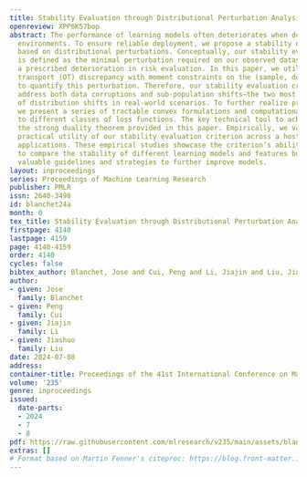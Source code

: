 ```yaml
---
title: Stability Evaluation through Distributional Perturbation Analysis
openreview: XPP6K57bop
abstract: The performance of learning models often deteriorates when deployed in out-of-sample
  environments. To ensure reliable deployment, we propose a stability evaluation criterion
  based on distributional perturbations. Conceptually, our stability evaluation criterion
  is defined as the minimal perturbation required on our observed dataset to induce
  a prescribed deterioration in risk evaluation. In this paper, we utilize the optimal
  transport (OT) discrepancy with moment constraints on the (sample, density) space
  to quantify this perturbation. Therefore, our stability evaluation criterion can
  address both data corruptions and sub-population shifts—the two most common types
  of distribution shifts in real-world scenarios. To further realize practical benefits,
  we present a series of tractable convex formulations and computational methods tailored
  to different classes of loss functions. The key technical tool to achieve this is
  the strong duality theorem provided in this paper. Empirically, we validate the
  practical utility of our stability evaluation criterion across a host of real-world
  applications. These empirical studies showcase the criterion’s ability not only
  to compare the stability of different learning models and features but also to provide
  valuable guidelines and strategies to further improve models.
layout: inproceedings
series: Proceedings of Machine Learning Research
publisher: PMLR
issn: 2640-3498
id: blanchet24a
month: 0
tex_title: Stability Evaluation through Distributional Perturbation Analysis
firstpage: 4140
lastpage: 4159
page: 4140-4159
order: 4140
cycles: false
bibtex_author: Blanchet, Jose and Cui, Peng and Li, Jiajin and Liu, Jiashuo
author:
- given: Jose
  family: Blanchet
- given: Peng
  family: Cui
- given: Jiajin
  family: Li
- given: Jiashuo
  family: Liu
date: 2024-07-08
address:
container-title: Proceedings of the 41st International Conference on Machine Learning
volume: '235'
genre: inproceedings
issued:
  date-parts:
  - 2024
  - 7
  - 8
pdf: https://raw.githubusercontent.com/mlresearch/v235/main/assets/blanchet24a/blanchet24a.pdf
extras: []
# Format based on Martin Fenner's citeproc: https://blog.front-matter.io/posts/citeproc-yaml-for-bibliographies/
---
```

